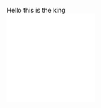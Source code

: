 Hello this is the king<br>
	<a href="https://raw.githubusercontent.com/Rishi-Sharma/main/readme.md">
		<img src="header.svg">
	</a>
	<br>
</div>
